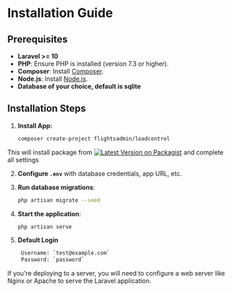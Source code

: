 # Installation Guide

## Prerequisites

- **Laravel >= 10**
- **PHP**: Ensure PHP is installed (version 7.3 or higher).
- **Composer**: Install [Composer](https://getcomposer.org).
- **Node.js**: Install [Node.js](https://nodejs.org).
- **Database of your choice, default is sqlite**

## Installation Steps

1. **Install App:**
    ```bash
    composer create-project flightsadmin/loadcontrol
    ```
This will install package from [![Latest Version on Packagist](https://img.shields.io/packagist/v/flightsadmin/loadcontrol.svg?style=flat-square)](https://packagist.org/packages/flightsadmin/loadcontrol) and complete all settings

2. **Configure `.env`** with database credentials, app URL, etc.

3. **Run database migrations**:
    ```bash
    php artisan migrate --seed
    ```

4. **Start the application**:
    ```bash
    php artisan serve
    ```

5. **Default Login**
   ```bash
    Username: `test@example.com`
    Password: `password`
   ```

If you're deploying to a server, you will need to configure a web server like Nginx or Apache to serve the Laravel application.
